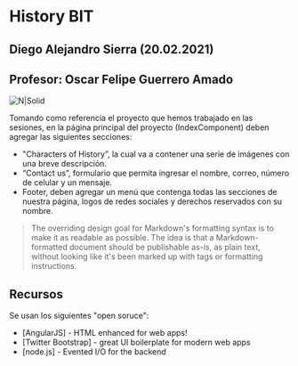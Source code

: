 # History BIT
## Diego Alejandro Sierra (20.02.2021)
## Profesor: Oscar Felipe Guerrero Amado

![N|Solid](https://encrypted-tbn0.gstatic.com/images?q=tbn:ANd9GcQxe3DXuY6-b4sJ-KY9HQTDvn_CxMILNQHvyQ&usqp=CAU)

Tomando como referencia el proyecto que hemos trabajado en las sesiones, en la página principal del proyecto (IndexComponent) deben agregar las siguientes secciones:
- "Characters of History”, la cual va a contener una serie de imágenes con una breve descripción.
- “Contact us”, formulario que permita ingresar el nombre, correo, número de celular y un mensaje.
- Footer, deben agregar un menú que contenga todas las secciones de nuestra página, logos de redes sociales y derechos reservados con su nombre.

> The overriding design goal for Markdown's
> formatting syntax is to make it as readable
> as possible. The idea is that a
> Markdown-formatted document should be
> publishable as-is, as plain text, without
> looking like it's been marked up with tags
> or formatting instructions.

## Recursos
Se usan los siguientes "open soruce":
- [AngularJS] - HTML enhanced for web apps!
- [Twitter Bootstrap] - great UI boilerplate for modern web apps
- [node.js] - Evented I/O for the backend